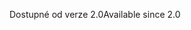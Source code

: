 <span data-ttu-id="3bcb8-101">Dostupné od verze 2.0</span><span class="sxs-lookup"><span data-stu-id="3bcb8-101">Available since 2.0</span></span>